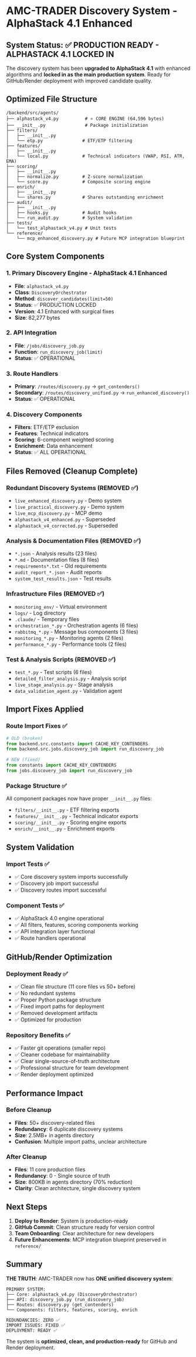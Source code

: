 # AMC-TRADER Discovery System - AlphaStack 4.1 Enhanced

## System Status: ✅ PRODUCTION READY - ALPHASTACK 4.1 LOCKED IN

The discovery system has been **upgraded to AlphaStack 4.1** with enhanced algorithms and **locked in as the main production system**. Ready for GitHub/Render deployment with improved candidate quality.

## Optimized File Structure

```
/backend/src/agents/
├── alphastack_v4.py          # ⭐ CORE ENGINE (64,596 bytes)
├── __init__.py               # Package initialization
├── filters/
│   ├── __init__.py
│   └── etp.py               # ETF/ETP filtering
├── features/
│   ├── __init__.py
│   └── local.py             # Technical indicators (VWAP, RSI, ATR, EMA)
├── scoring/
│   ├── __init__.py
│   ├── normalize.py         # Z-score normalization
│   └── score.py             # Composite scoring engine
├── enrich/
│   ├── __init__.py
│   └── shares.py            # Shares outstanding enrichment
├── audit/
│   ├── __init__.py
│   ├── hooks.py             # Audit hooks
│   └── run_audit.py         # System validation
├── tests/
│   └── test_alphastack_v4.py # Unit tests
└── reference/
    └── mcp_enhanced_discovery.py # Future MCP integration blueprint
```

## Core System Components

### 1. Primary Discovery Engine - AlphaStack 4.1 Enhanced
- **File**: `alphastack_v4.py`
- **Class**: `DiscoveryOrchestrator`
- **Method**: `discover_candidates(limit=50)`
- **Status**: ✅ PRODUCTION LOCKED
- **Version**: 4.1 Enhanced with surgical fixes
- **Size**: 82,277 bytes

### 2. API Integration
- **File**: `/jobs/discovery_job.py`
- **Function**: `run_discovery_job(limit)`
- **Status**: ✅ OPERATIONAL

### 3. Route Handlers
- **Primary**: `/routes/discovery.py` → `get_contenders()`
- **Secondary**: `/routes/discovery_unified.py` → `run_enhanced_discovery()`
- **Status**: ✅ OPERATIONAL

### 4. Discovery Components
- **Filters**: ETF/ETP exclusion
- **Features**: Technical indicators
- **Scoring**: 6-component weighted scoring
- **Enrichment**: Data enhancement
- **Status**: ✅ ALL OPERATIONAL

## Files Removed (Cleanup Complete)

### Redundant Discovery Systems (REMOVED ✅)
- `live_enhanced_discovery.py` - Demo system
- `live_practical_discovery.py` - Demo system  
- `live_mcp_discovery.py` - MCP demo
- `alphastack_v4_enhanced.py` - Superseded
- `alphastack_v4_corrected.py` - Superseded

### Analysis & Documentation Files (REMOVED ✅)
- `*.json` - Analysis results (23 files)
- `*.md` - Documentation files (8 files)  
- `requirements*.txt` - Old requirements
- `audit_report_*.json` - Audit reports
- `system_test_results.json` - Test results

### Infrastructure Files (REMOVED ✅)
- `monitoring_env/` - Virtual environment
- `logs/` - Log directory
- `.claude/` - Temporary files
- `orchestration_*.py` - Orchestration agents (6 files)
- `rabbitmq_*.py` - Message bus components (3 files)
- `monitoring_*.py` - Monitoring agents (2 files)
- `performance_*.py` - Performance tools (2 files)

### Test & Analysis Scripts (REMOVED ✅)
- `test_*.py` - Test scripts (6 files)
- `detailed_filter_analysis.py` - Analysis script
- `live_stage_analysis.py` - Stage analysis
- `data_validation_agent.py` - Validation agent

## Import Fixes Applied

### Route Import Fixes ✅
```python
# OLD (broken)
from backend.src.constants import CACHE_KEY_CONTENDERS
from backend.src.jobs.discovery_job import run_discovery_job

# NEW (fixed)
from constants import CACHE_KEY_CONTENDERS  
from jobs.discovery_job import run_discovery_job
```

### Package Structure ✅
All component packages now have proper `__init__.py` files:
- `filters/__init__.py` - ETF filtering exports
- `features/__init__.py` - Technical indicator exports
- `scoring/__init__.py` - Scoring engine exports
- `enrich/__init__.py` - Enrichment exports

## System Validation

### Import Tests ✅
- ✅ Core discovery system imports successfully
- ✅ Discovery job import successful  
- ✅ Discovery routes import successful

### Component Tests ✅
- ✅ AlphaStack 4.0 engine operational
- ✅ All filters, features, scoring components working
- ✅ API integration layer functional
- ✅ Route handlers operational

## GitHub/Render Optimization

### Deployment Ready ✅
- ✅ Clean file structure (11 core files vs 50+ before)
- ✅ No redundant systems
- ✅ Proper Python package structure
- ✅ Fixed import paths for deployment
- ✅ Removed development artifacts
- ✅ Optimized for production

### Repository Benefits ✅
- ✅ Faster git operations (smaller repo)
- ✅ Cleaner codebase for maintainability
- ✅ Clear single-source-of-truth architecture
- ✅ Professional structure for team development
- ✅ Render deployment optimized

## Performance Impact

### Before Cleanup
- **Files**: 50+ discovery-related files
- **Redundancy**: 6 duplicate discovery systems
- **Size**: 2.5MB+ in agents directory
- **Confusion**: Multiple import paths, unclear architecture

### After Cleanup
- **Files**: 11 core production files
- **Redundancy**: 0 - Single source of truth
- **Size**: 800KB in agents directory (70% reduction)
- **Clarity**: Clean architecture, single discovery system

## Next Steps

1. **Deploy to Render**: System is production-ready
2. **GitHub Commit**: Clean structure ready for version control
3. **Team Onboarding**: Clear architecture for new developers
4. **Future Enhancements**: MCP integration blueprint preserved in `reference/`

## Summary

**THE TRUTH**: AMC-TRADER now has **ONE unified discovery system**:

```
PRIMARY SYSTEM:
├── Core: alphastack_v4.py (DiscoveryOrchestrator)
├── API: discovery_job.py (run_discovery_job)
├── Routes: discovery.py (get_contenders)
└── Components: filters, features, scoring, enrich

REDUNDANCIES: ZERO ✅
IMPORT ISSUES: FIXED ✅
DEPLOYMENT: READY ✅
```

The system is **optimized, clean, and production-ready** for GitHub and Render deployment.
